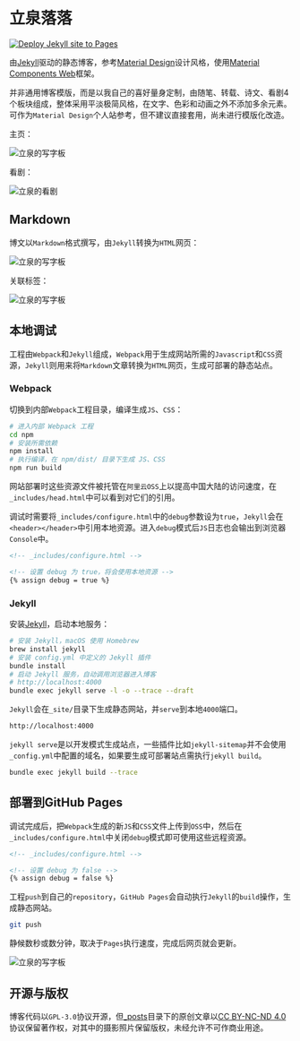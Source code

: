 # 立泉落落

[![Deploy Jekyll site to Pages](https://github.com/apqx/apqx.github.io/actions/workflows/jekyll.yml/badge.svg)](https://github.com/apqx/apqx.github.io/actions/workflows/jekyll.yml)

由[Jekyll](https://jekyllrb.com)驱动的静态博客，参考[Material Design](https://material.io)设计风格，使用[Material Components Web](https://github.com/material-components/material-components-web)框架。

并非通用博客模版，而是以我自己的喜好量身定制，由随笔、转载、诗文、看剧4个板块组成，整体采用平淡极简风格，在文字、色彩和动画之外不添加多余元素。可作为`Material Design`个人站参考，但不建议直接套用，尚未进行模版化改造。

主页：

![立泉的写字板](https://apqx-host.oss-cn-hangzhou.aliyuncs.com/blog/screenshots/blog_index.webp)

看剧：

![立泉的看剧](https://apqx-host.oss-cn-hangzhou.aliyuncs.com/blog/screenshots/blog_index_opera.webp)

## Markdown

博文以`Markdown`格式撰写，由`Jekyll`转换为`HTML`网页：

![立泉的写字板](https://apqx-host.oss-cn-hangzhou.aliyuncs.com/blog/screenshots/blog_post.webp)

关联标签：

![立泉的写字板](https://apqx-host.oss-cn-hangzhou.aliyuncs.com/blog/screenshots/blog_tag.webp)

## 本地调试

工程由`Webpack`和`Jekyll`组成，`Webpack`用于生成网站所需的`Javascript`和`CSS`资源，`Jekyll`则用来将`Markdown`文章转换为`HTML`网页，生成可部署的静态站点。

### Webpack

切换到内部`Webpack`工程目录，编译生成`JS`、`CSS`：

```sh
# 进入内部 Webpack 工程
cd npm
# 安装所需依赖
npm install
# 执行编译，在 npm/dist/ 目录下生成 JS、CSS
npm run build
```

网站部署时这些资源文件被托管在`阿里云OSS`上以提高中国大陆的访问速度，在`_includes/head.html`中可以看到对它们的引用。

调试时需要将`_includes/configure.html`中的`debug`参数设为`true`，`Jekyll`会在`<header></header>`中引用本地资源。进入`debug`模式后`JS`日志也会输出到浏览器`Console`中。

```html
<!-- _includes/configure.html -->

<!-- 设置 debug 为 true，将会使用本地资源 -->
{% assign debug = true %}
```

### Jekyll

安装[Jekyll](https://jekyllrb.com/docs/installation/macos/)，启动本地服务：

```sh
# 安装 Jekyll，macOS 使用 Homebrew
brew install jekyll
# 安装 config.yml 中定义的 Jekyll 插件
bundle install
# 启动 Jekyll 服务，自动调用浏览器进入博客
# http://localhost:4000
bundle exec jekyll serve -l -o --trace --draft
```

`Jekyll`会在`_site/`目录下生成静态网站，并`serve`到本地`4000`端口。

```sh
http://localhost:4000
```

`jekyll serve`是以开发模式生成站点，一些插件比如`jekyll-sitemap`并不会使用`_config.yml`中配置的域名，如果要生成可部署站点需执行`jekyll build`。

```sh
bundle exec jekyll build --trace
```

## 部署到GitHub Pages

调试完成后，把`Webpack`生成的新`JS`和`CSS`文件上传到`OSS`中，然后在`_includes/configure.html`中关闭`debug`模式即可使用这些远程资源。

```html
<!-- _includes/configure.html -->

<!-- 设置 debug 为 false -->
{% assign debug = false %}
```

工程`push`到自己的`repository`，`GitHub Pages`会自动执行`Jekyll`的`build`操作，生成静态网站。

```sh
git push
```

静候数秒或数分钟，取决于`Pages`执行速度，完成后网页就会更新。

![立泉的写字板](https://apqx-host.oss-cn-hangzhou.aliyuncs.com/blog/screenshots/blog_index_phone.webp)

## 开源与版权

博客代码以`GPL-3.0`协议开源，但[_posts](./_posts/)目录下的原创文章以[CC BY-NC-ND 4.0](https://creativecommons.org/licenses/by-nc-nd/4.0/)协议保留著作权，对其中的摄影照片保留版权，未经允许不可作商业用途。